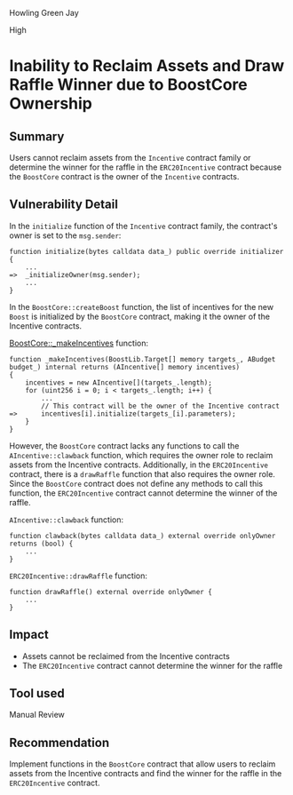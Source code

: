 Howling Green Jay

High

# Inability to Reclaim Assets and Draw Raffle Winner due to BoostCore Ownership

## Summary
Users cannot reclaim assets from the `Incentive` contract family or determine the winner for the raffle in the `ERC20Incentive` contract because the `BoostCore` contract is the owner of the `Incentive` contracts.

## Vulnerability Detail
In the `initialize` function of the `Incentive` contract family, the contract's owner is set to the `msg.sender`:

```Solidity
function initialize(bytes calldata data_) public override initializer {
    ...
=>  _initializeOwner(msg.sender);
    ...
}
```
In the `BoostCore::createBoost` function, the list of incentives for the new `Boost` is initialized by the `BoostCore` contract, making it the owner of the Incentive contracts.

[BoostCore::_makeIncentives](https://github.com/sherlock-audit/2024-06-boost-aa-wallet/blob/78930f2ed6570f30e356b5529bd4bcbe5194eb8b/boost-protocol/packages/evm/contracts/BoostCore.sol#L266-L291) function:
```Solidity
function _makeIncentives(BoostLib.Target[] memory targets_, ABudget budget_) internal returns (AIncentive[] memory incentives)
{
    incentives = new AIncentive[](targets_.length);
    for (uint256 i = 0; i < targets_.length; i++) {
        ...
        // This contract will be the owner of the Incentive contract
=>      incentives[i].initialize(targets_[i].parameters);
    }
}
```

However, the `BoostCore` contract lacks any functions to call the `AIncentive::clawback` function, which requires the owner role to reclaim assets from the Incentive contracts. Additionally, in the `ERC20Incentive` contract, there is a `drawRaffle` function that also requires the owner role. Since the `BoostCore` contract does not define any methods to call this function, the `ERC20Incentive` contract cannot determine the winner of the raffle.

`AIncentive::clawback` function:
```Solidity
function clawback(bytes calldata data_) external override onlyOwner returns (bool) {
    ...
}
```

`ERC20Incentive::drawRaffle` function:
```Solidity
function drawRaffle() external override onlyOwner {
    ...
}
```

## Impact
- Assets cannot be reclaimed from the Incentive contracts
- The `ERC20Incentive` contract cannot determine the winner for the raffle

## Tool used

Manual Review

## Recommendation
Implement functions in the `BoostCore` contract that allow users to reclaim assets from the Incentive contracts and find the winner for the raffle in the `ERC20Incentive` contract.
